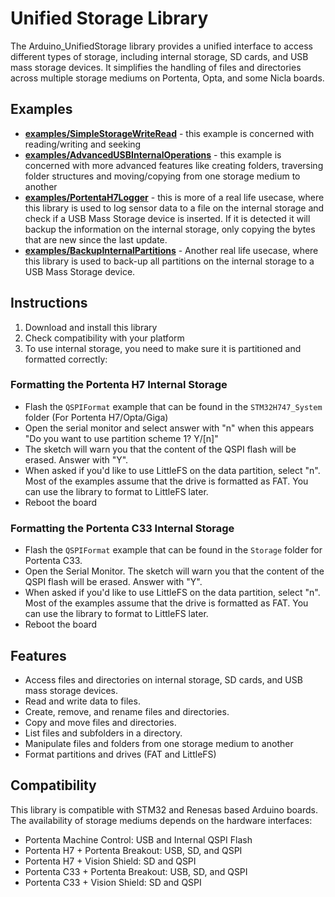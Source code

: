 # Unified Storage Library

The Arduino_UnifiedStorage library provides a unified interface to access different types of storage, including internal storage, SD cards, and USB mass storage devices. It simplifies the handling of files and directories across multiple storage mediums on Portenta, Opta, and some Nicla boards.


## Examples
* [**examples/SimpleStorageWriteRead**](https://github.com/arduino-libraries/Arduino_UnifiedStorage/blob/main/examples/SimpleStorageWriteRead/SimpleStorageWriteRead.ino) - this example is concerned with reading/writing and seeking
* [**examples/AdvancedUSBInternalOperations**](https://github.com/arduino-libraries/Arduino_UnifiedStorage/blob/main/examples/AdvancedUSBInternalOperations/AdvancedUSBInternalOperations.ino) - this example is concerned with more advanced features like creating folders, traversing folder structures and moving/copying from one storage medium to another
* [**examples/PortentaH7Logger**](https://github.com/arduino-libraries/Arduino_UnifiedStorage/blob/main/examples/PortentaH7Logger/PortentaH7Logger.ino) - this is more of a real life usecase, where this library is used to log sensor data to a file on the internal storage and check if a USB Mass Storage device is inserted. If it is detected it will backup the information on the internal storage, only copying the bytes that are new since the last update.
* [**examples/BackupInternalPartitions**](https://github.com/arduino-libraries/Arduino_UnifiedStorage/blob/main/examples/BackupInternalPartitions/BackupInternalPartitions.ino) - Another real life usecase, where this library is used to back-up all partitions on the internal storage to a USB Mass Storage device.

## Instructions
1. Download and install this library 
2. Check compatibility with your platform
3. To use internal storage, you need to make sure it is partitioned and formatted correctly:

### Formatting the Portenta H7 Internal Storage
* Flash the `QSPIFormat` example that can be found in the `STM32H747_System` folder (For Portenta H7/Opta/Giga)
* Open the serial monitor and select answer with "n" when this appears "Do you want to use partition scheme 1? Y/[n]"
* The sketch will warn you that the content of the QSPI flash will be erased. Answer with "Y".
* When asked if you'd like to use LittleFS on the data partition, select "n". Most of the examples assume that the drive is formatted as FAT. You can use the library to format to LittleFS later. 
* Reboot the board
 
### Formatting the Portenta C33 Internal Storage
*  Flash the `QSPIFormat` example that can be found in the `Storage` folder for Portenta C33.
*  Open the Serial Monitor. The sketch will warn you that the content of the QSPI flash will be erased. Answer with "Y".
*  When asked if you'd like to use LittleFS on the data partition, select "n". Most of the examples assume that the drive is formatted as FAT. You can use the library to format to LittleFS later. 
*  Reboot the board

## Features
* Access files and directories on internal storage, SD cards, and USB mass storage devices.
* Read and write data to files.
* Create, remove, and rename files and directories.
* Copy and move files and directories.
* List files and subfolders in a directory.
* Manipulate files and folders from one storage medium to another
* Format partitions and drives (FAT and LittleFS)

## Compatibility
This library is compatible with STM32 and Renesas based Arduino boards. The availability of storage mediums depends on the hardware interfaces:
* Portenta Machine Control: USB and Internal QSPI Flash
* Portenta H7 + Portenta Breakout: USB, SD, and QSPI
* Portenta H7 + Vision Shield: SD and QSPI
* Portenta C33 + Portenta Breakout: USB, SD, and QSPI
* Portenta C33 + Vision Shield: SD and QSPI

